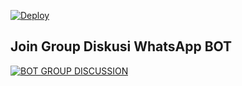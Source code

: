 

[![Deploy](https://www.herokucdn.com/deploy/button.svg)](https://heroku.com/deploy?template=https://github.com/MOONKIGHT/Nrwwfcv)
## Join Group Diskusi WhatsApp BOT
[![BOT GROUP DISCUSSION](https://img.shields.io/badge/WhatsApp%20Group-25D366?style=for-the-badge&logo=whatsapp&logoColor=white)](https://chat.whatsapp.com/BVmECclaym2KcMv9DTDmMa) 
